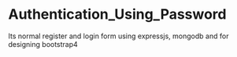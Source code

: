 # Authentication_Using_Password
Its normal register and login form using expressjs, mongodb and for designing bootstrap4
